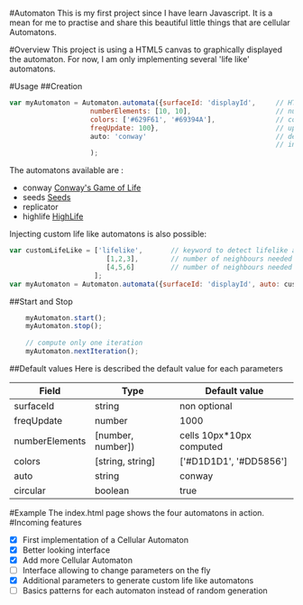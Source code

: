 #Automaton
This is my first project since I have learn Javascript. It is a mean for me to practise and share this beautiful little 
things that are cellular Automatons.

#Overview
This project is using a HTML5 canvas to graphically displayed the automaton.
For now, I am only implementing several 'life like' automatons.

#Usage
##Creation
```javascript
var myAutomaton = Automaton.automata({surfaceId: 'displayId',     // HTML canvas' ID
                    numberElements: [10, 10],                     // number of elements on each dimension
                    colors: ['#629F61', '#69394A'],               // color for each state
                    freqUpdate: 100},                             // update frequency in ms
                    auto: 'conway'                                // default is conway, values available are 
                                                                  // in the list below
                    );                  
```
The automatons available are :
- conway [Conway's Game of Life](https://en.wikipedia.org/wiki/Conway%27s_Game_of_Life)
- seeds  [Seeds](https://en.wikipedia.org/wiki/Seeds_(CA))
- replicator
- highlife [HighLife](https://en.wikipedia.org/wiki/Highlife_(cellular_automaton))

Injecting custom life like automatons is also possible:
```javascript
var customLifeLike = ['lifelike',       // keyword to detect lifelike automaton
                        [1,2,3],        // number of neighbours needed to come to life
                        [4,5,6]         // number of neighbours needed to stay alive
                     ];
var myAutomaton = Automaton.automata({surfaceId: 'displayId', auto: customLifeLike});                  
```

##Start and Stop
```javascript
    myAutomaton.start();
    myAutomaton.stop();
    
    // compute only one iteration
    myAutomaton.nextIteration();
```
##Default values
Here is described the default value for each parameters

| Field             | Type              | Default value             |
| ----------------- | ----------------- | ------------------------- |
| surfaceId         | string            | non optional              |
| freqUpdate        | number            | 1000                      |
| numberElements    | [number, number]) | cells 10px*10px computed  |
| colors            | [string, string]  | ['#D1D1D1', '#DD5856']    |
| auto              | string            | conway                    |
| circular          | boolean           | true                      |

#Example
The index.html page shows the four automatons in action. 
#Incoming features
- [x] First implementation of a Cellular Automaton
- [x] Better looking interface
- [x] Add more Cellular Automaton
- [ ] Interface allowing to change parameters on the fly
- [x] Additional parameters to generate custom life like automatons
- [ ] Basics patterns for each automaton instead of random generation